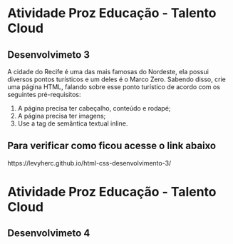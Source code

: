 <h1>Atividade Proz Educação - Talento Cloud </h1>
<h2>Desenvolvimeto 3</h2>

<p>
  A cidade do Recife é uma das mais famosas do Nordeste, ela possui diversos pontos turísticos e um deles é o Marco Zero. Sabendo disso, crie uma página HTML, falando sobre esse ponto turístico de acordo com os seguintes pré-requisitos: 
<p>

<ol>
  <li>A página precisa ter cabeçalho, conteúdo e rodapé;</li>
  <li>A página precisa ter imagens; </li>
  <li>Use a tag de semântica textual inline. </li>
</ol>
<h2>
  Para verificar como ficou acesse o link abaixo
</h2>
<p>
   https://levyherc.github.io/html-css-desenvolvimento-3/
</p>

<h1>Atividade Proz Educação - Talento Cloud </h1>
<h2>Desenvolvimeto 4</h2>
